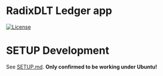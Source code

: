 # RadixDLT Ledger app
[![License](https://img.shields.io/badge/License-Apache%202.0-blue.svg)](https://opensource.org/licenses/Apache-2.0)

# SETUP Development
See [SETUP.md](SETUP.md). **Only confirmed to be working under Ubuntu!**